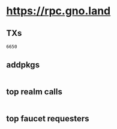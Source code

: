 # https://rpc.gno.land

## TXs
```
6650
```

## addpkgs
```
```

## top realm calls
```
```

## top faucet requesters
```
```

